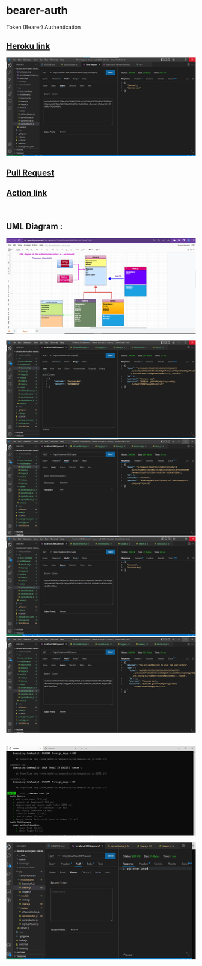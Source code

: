 # bearer-auth
Token (Bearer) Authentication
<br>

## [Heroku link](https://bearer-auth-tasneem.herokuapp.com)<br>

![heroku](./assest/heroku.png)

## [ Pull Request](https://github.com/engTasneemmaq/bearer-auth/pulls)

## [Action link](https://github.com/engTasneemmaq/bearer-auth/actions)<br>
<br>

## UML Diagram :
![uml](./assest/uml-diagram-token.png)



![test 1](./assest/signup.png)<br>
![test 2](./assest/signin.png)<br>
![test 3](./assest/users.png)<br>
![test 4](./assest/secret.png)<br><br>

![test pass](./assest/test-pass.png)


![secret route](./assest/secret1.png)








